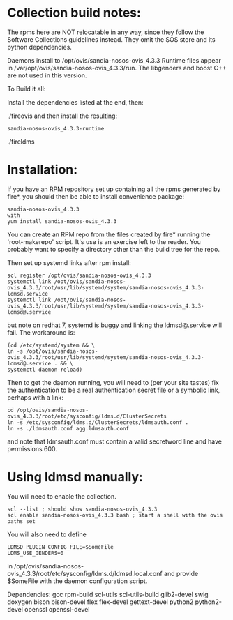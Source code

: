 # Collection build notes:

The rpms here are NOT relocatable in any way, since they follow the 
Software Collections guidelines instead. They omit the SOS store
and its python dependencies.

Daemons install to /opt/ovis/sandia-nosos-ovis\_4.3.3
Runtime files appear in /var/opt/ovis/sandia-nosos-ovis\_4.3.3/run.
The libgenders and boost C++ are not used in this version.

To Build it all:

Install the dependencies listed at the end, then:

./fireovis
and then install the resulting:
```
sandia-nosos-ovis_4.3.3-runtime
```

./fireldms

# Installation:

If you have an RPM repository set up containing all the rpms 
generated by fire\*, you should then be able
to install convenience package:
```
sandia-nosos-ovis_4.3.3
with
yum install sandia-nosos-ovis_4.3.3
```

You can create an RPM repo from the files created by fire\*
running the 'root-makerepo' script.
It's use is an exercise left to the reader. You probably want
to specify a directory other than the build tree for the repo.

Then set up systemd links after rpm install:
```
scl register /opt/ovis/sandia-nosos-ovis_4.3.3
systemctl link /opt/ovis/sandia-nosos-ovis_4.3.3/root/usr/lib/systemd/system/sandia-nosos-ovis_4.3.3-ldmsd.service
systemctl link /opt/ovis/sandia-nosos-ovis_4.3.3/root/usr/lib/systemd/system/sandia-nosos-ovis_4.3.3-ldmsd@.service
```
but note on redhat 7, systemd is buggy and linking the ldmsd@.service will fail.
The workaround is:
```
(cd /etc/systemd/system && \
ln -s /opt/ovis/sandia-nosos-ovis_4.3.3/root/usr/lib/systemd/system/sandia-nosos-ovis_4.3.3-ldmsd@.service . && \
systemctl daemon-reload)
```
Then to get the daemon running, you will need to (per your site tastes) fix the authentication 
to be a real authentication secret file or a symbolic link, perhaps with a link:
```
cd /opt/ovis/sandia-nosos-ovis_4.3.3/root/etc/sysconfig/ldms.d/ClusterSecrets
ln -s /etc/sysconfig/ldms.d/ClusterSecrets/ldmsauth.conf .
ln -s ./ldmsauth.conf agg.ldmsauth.conf
```
and note that ldmsauth.conf must contain a valid secretword line and have permissions 600.


# Using ldmsd manually:

You will need to enable the collection.
```
scl --list ; should show sandia-nosos-ovis_4.3.3
scl enable sandia-nosos-ovis_4.3.3 bash ; start a shell with the ovis paths set
```

You will also need to define 
```
LDMSD_PLUGIN_CONFIG_FILE=$SomeFile
LDMS_USE_GENDERS=0
```
in /opt/ovis/sandia-nosos-ovis_4.3.3/root/etc/sysconfig/ldms.d/ldmsd.local.conf
and provide $SomeFile with the daemon configuration script.

Dependencies:
	gcc
	rpm-build
	scl-utils
	scl-utils-build
	glib2-devel
	swig
	doxygen
	bison bison-devel
	flex flex-devel
	gettext-devel
	python2 python2-devel
	openssl openssl-devel

